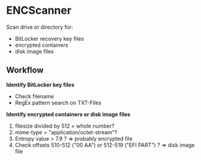 # ENCScanner
Scan drive or directory for:
- BitLocker recovery key files
- encrypted containers
- disk image files


## Workflow
**Identify BitLocker key files**
- Check filename
- RegEx pattern search on TXT-Files

**Identify encrypted containers or disk image files**
1) filesize divided by 512 = whole number?
2) mime-type = "application/octet-stream"?
3) Entropy value > 7.9 ?
=> probably encrypted file
4) Check offsets 510-512 ("00 AA") or 512-519 ("EFI PART") ?
=> disk image file
